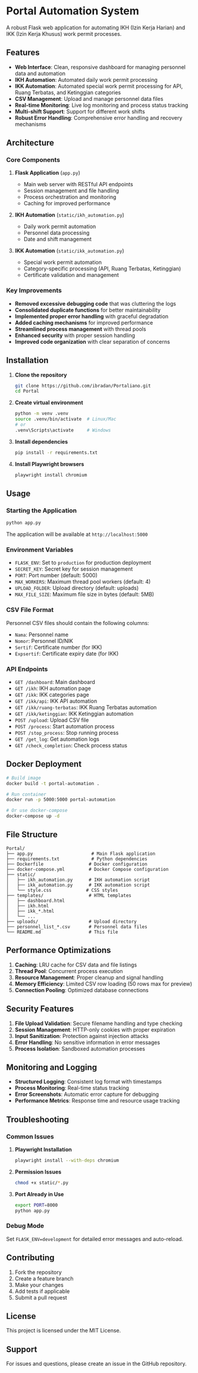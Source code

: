 # Portal Automation System

A robust Flask web application for automating IKH (Izin Kerja Harian) and IKK (Izin Kerja Khusus) work permit processes.

## Features

- **Web Interface**: Clean, responsive dashboard for managing personnel data and automation
- **IKH Automation**: Automated daily work permit processing
- **IKK Automation**: Automated special work permit processing for API, Ruang Terbatas, and Ketinggian categories
- **CSV Management**: Upload and manage personnel data files
- **Real-time Monitoring**: Live log monitoring and process status tracking
- **Multi-shift Support**: Support for different work shifts
- **Robust Error Handling**: Comprehensive error handling and recovery mechanisms

## Architecture

### Core Components

1. **Flask Application** (`app.py`)
   - Main web server with RESTful API endpoints
   - Session management and file handling
   - Process orchestration and monitoring
   - Caching for improved performance

2. **IKH Automation** (`static/ikh_automation.py`)
   - Daily work permit automation
   - Personnel data processing
   - Date and shift management

3. **IKK Automation** (`static/ikk_automation.py`)
   - Special work permit automation
   - Category-specific processing (API, Ruang Terbatas, Ketinggian)
   - Certificate validation and management

### Key Improvements

- **Removed excessive debugging code** that was cluttering the logs
- **Consolidated duplicate functions** for better maintainability
- **Implemented proper error handling** with graceful degradation
- **Added caching mechanisms** for improved performance
- **Streamlined process management** with thread pools
- **Enhanced security** with proper session handling
- **Improved code organization** with clear separation of concerns

## Installation

1. **Clone the repository**
   ```bash
   git clone https://github.com/ibradan/Portaliano.git
   cd Portal
   ```

2. **Create virtual environment**
   ```bash
   python -m venv .venv
   source .venv/bin/activate  # Linux/Mac
   # or
   .venv\Scripts\activate     # Windows
   ```

3. **Install dependencies**
   ```bash
   pip install -r requirements.txt
   ```

4. **Install Playwright browsers**
   ```bash
   playwright install chromium
   ```

## Usage

### Starting the Application

```bash
python app.py
```

The application will be available at `http://localhost:5000`

### Environment Variables

- `FLASK_ENV`: Set to `production` for production deployment
- `SECRET_KEY`: Secret key for session management
- `PORT`: Port number (default: 5000)
- `MAX_WORKERS`: Maximum thread pool workers (default: 4)
- `UPLOAD_FOLDER`: Upload directory (default: uploads)
- `MAX_FILE_SIZE`: Maximum file size in bytes (default: 5MB)

### CSV File Format

Personnel CSV files should contain the following columns:
- `Nama`: Personnel name
- `Nomor`: Personnel ID/NIK
- `Sertif`: Certificate number (for IKK)
- `Expsertif`: Certificate expiry date (for IKK)

### API Endpoints

- `GET /dashboard`: Main dashboard
- `GET /ikh`: IKH automation page
- `GET /ikk`: IKK categories page
- `GET /ikk/api`: IKK API automation
- `GET /ikk/ruang-terbatas`: IKK Ruang Terbatas automation
- `GET /ikk/ketinggian`: IKK Ketinggian automation
- `POST /upload`: Upload CSV file
- `POST /process`: Start automation process
- `POST /stop_process`: Stop running process
- `GET /get_log`: Get automation logs
- `GET /check_completion`: Check process status

## Docker Deployment

```bash
# Build image
docker build -t portal-automation .

# Run container
docker run -p 5000:5000 portal-automation

# Or use docker-compose
docker-compose up -d
```

## File Structure

```
Portal/
├── app.py                      # Main Flask application
├── requirements.txt            # Python dependencies
├── Dockerfile                 # Docker configuration
├── docker-compose.yml         # Docker Compose configuration
├── static/
│   ├── ikh_automation.py      # IKH automation script
│   ├── ikk_automation.py      # IKK automation script
│   └── style.css             # CSS styles
├── templates/                 # HTML templates
│   ├── dashboard.html
│   ├── ikh.html
│   ├── ikk_*.html
│   └── ...
├── uploads/                   # Upload directory
├── personnel_list_*.csv       # Personnel data files
└── README.md                  # This file
```

## Performance Optimizations

1. **Caching**: LRU cache for CSV data and file listings
2. **Thread Pool**: Concurrent process execution
3. **Resource Management**: Proper cleanup and signal handling
4. **Memory Efficiency**: Limited CSV row loading (50 rows max for preview)
5. **Connection Pooling**: Optimized database connections

## Security Features

1. **File Upload Validation**: Secure filename handling and type checking
2. **Session Management**: HTTP-only cookies with proper expiration
3. **Input Sanitization**: Protection against injection attacks
4. **Error Handling**: No sensitive information in error messages
5. **Process Isolation**: Sandboxed automation processes

## Monitoring and Logging

- **Structured Logging**: Consistent log format with timestamps
- **Process Monitoring**: Real-time status tracking
- **Error Screenshots**: Automatic error capture for debugging
- **Performance Metrics**: Response time and resource usage tracking

## Troubleshooting

### Common Issues

1. **Playwright Installation**
   ```bash
   playwright install --with-deps chromium
   ```

2. **Permission Issues**
   ```bash
   chmod +x static/*.py
   ```

3. **Port Already in Use**
   ```bash
   export PORT=8000
   python app.py
   ```

### Debug Mode

Set `FLASK_ENV=development` for detailed error messages and auto-reload.

## Contributing

1. Fork the repository
2. Create a feature branch
3. Make your changes
4. Add tests if applicable
5. Submit a pull request

## License

This project is licensed under the MIT License.

## Support

For issues and questions, please create an issue in the GitHub repository.
